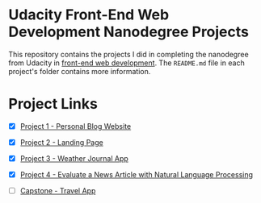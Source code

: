 # Udacity Front-End Web Development Nanodegree Projects
This repository contains the projects I did in completing the nanodegree from Udacity in [front-end web development](https://www.udacity.com/course/front-end-web-developer-nanodegree--nd0011). The `README.md` file in each project's folder contains more information.


# Project Links
- [x] [Project 1 - Personal Blog Website](Project%201%20-%20Personal%20Blog%20Website)
- [x] [Project 2 - Landing Page](Project%202%20-%20Landing%20Page)
- [x] [Project 3 - Weather Journal App](Project%203%20-%20Weather%20Journal%20App)
- [x] [Project 4 - Evaluate a News Article with Natural Language Processing](Project%204%20-%20Evaluate%20a%20News%20Article%20with%20Natural%20Language%20Processing)
- [ ] [Capstone - Travel App](Capstone%20-%20Travel%20App)





